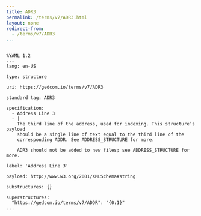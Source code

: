 ```yaml
---
title: ADR3
permalink: /terms/v7/ADR3.html
layout: none
redirect-from:
  - /terms/v7/ADR3
...
```


```

%YAML 1.2
---
lang: en-US

type: structure

uri: https://gedcom.io/terms/v7/ADR3

standard tag: ADR3

specification:
  - Address Line 3
  - |
    The third line of the address, used for indexing. This structure’s payload
    should be a single line of text equal to the third line of the
    corresponding ADDR. See ADDRESS_STRUCTURE for more.
    
    ADR3 should not be added to new files; see ADDRESS_STRUCTURE for more.

label: 'Address Line 3'

payload: http://www.w3.org/2001/XMLSchema#string

substructures: {}

superstructures:
  "https://gedcom.io/terms/v7/ADDR": "{0:1}"
...

```
